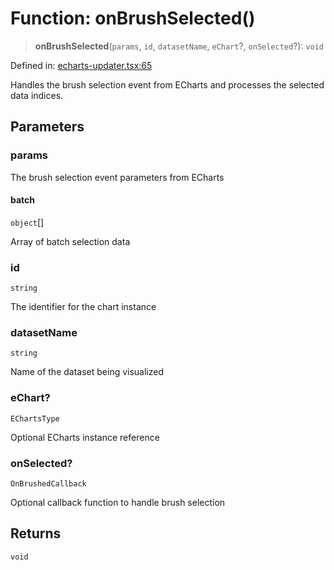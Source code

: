 # Function: onBrushSelected()

> **onBrushSelected**(`params`, `id`, `datasetName`, `eChart`?, `onSelected`?): `void`

Defined in: [echarts-updater.tsx:65](https://github.com/GeoDaCenter/openassistant/blob/fd29806c870b11792765637bc0dc6fbb46bd3016/packages/echarts/src/echarts-updater.tsx#L65)

Handles the brush selection event from ECharts and processes the selected data indices.

## Parameters

### params

The brush selection event parameters from ECharts

#### batch

`object`[]

Array of batch selection data

### id

`string`

The identifier for the chart instance

### datasetName

`string`

Name of the dataset being visualized

### eChart?

`EChartsType`

Optional ECharts instance reference

### onSelected?

`OnBrushedCallback`

Optional callback function to handle brush selection

## Returns

`void`

